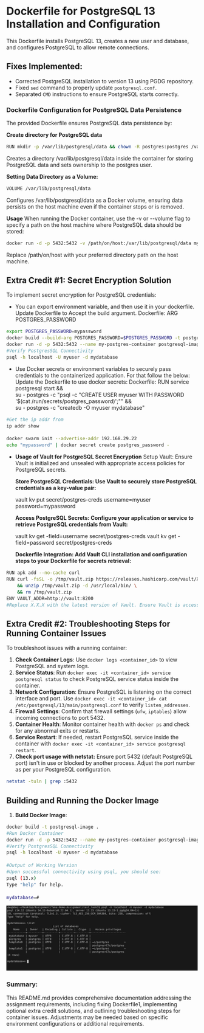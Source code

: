 # Dockerfile for PostgreSQL 13 Installation and Configuration

This Dockerfile installs PostgreSQL 13, creates a new user and database, and configures PostgreSQL to allow remote connections.

## Fixes Implemented:
- Corrected PostgreSQL installation to version 13 using PGDG repository.
- Fixed `sed` command to properly update `postgresql.conf`.
- Separated `CMD` instructions to ensure PostgreSQL starts correctly.

### Dockerfile Configuration for PostgreSQL Data Persistence
The provided Dockerfile ensures PostgreSQL data persistence by:

**Create directory for PostgreSQL data**
```sh
RUN mkdir -p /var/lib/postgresql/data && chown -R postgres:postgres /var/lib/postgresql/data
```
Creates a directory /var/lib/postgresql/data inside the container for storing PostgreSQL data and sets ownership to the postgres user.

**Setting Data Directory as a Volume:**
```sh
VOLUME /var/lib/postgresql/data
```
Configures /var/lib/postgresql/data as a Docker volume, ensuring data persists on the host machine even if the container stops or is removed.

**Usage**
When running the Docker container, use the -v or --volume flag to specify a path on the host machine where PostgreSQL data should be stored:
```sh
docker run -d -p 5432:5432 -v /path/on/host:/var/lib/postgresql/data my-postgres-image
```

Replace /path/on/host with your preferred directory path on the host machine.

## Extra Credit #1: Secret Encryption Solution
To implement secret encryption for PostgreSQL credentials:
- You can export environment variable, and then use it in your dockerfile. Update Dockerfile to Accept the build argument.
Dockerfile:
ARG POSTGRES_PASSWORD

```sh
export POSTGRES_PASSWORD=mypassword
docker build --build-arg POSTGRES_PASSWORD=$POSTGRES_PASSWORD -t postgres-image-secret .
docker run -d -p 5432:5432 --name my-postgres-container postgresql-image
#Verify PostgresSQL Connectivity
psql -h localhost -U myuser -d mydatabase

```
- Use Docker secrets or environment variables to securely pass credentials to the containerized application.
For that follow the below:
Update the Dockerfile to use docker secrets:
Dockerfile:
RUN service postgresql start && \
    su - postgres -c "psql -c \"CREATE USER myuser WITH PASSWORD '$(cat /run/secrets/postgres_password)';\"" && \
    su - postgres -c "createdb -O myuser mydatabase"
    
```sh
#Get the ip addr from 
ip addr show

docker swarm init --advertise-addr 192.168.29.22
echo "mypassword" | docker secret create postgres_password -
```

- **Usage of Vault for PostgreSQL Secret Encryption**
    Setup Vault: Ensure Vault is initialized and unsealed with appropriate access policies for PostgreSQL secrets.

    **Store PostgreSQL Credentials: Use Vault to securely store PostgreSQL credentials as a key-value pair:**

    vault kv put secret/postgres-creds username=myuser password=mypassword

    **Access PostgreSQL Secrets: Configure your application or service to retrieve PostgreSQL credentials from Vault:**

    vault kv get -field=username secret/postgres-creds
    vault kv get -field=password secret/postgres-creds

    **Dockerfile Integration: Add Vault CLI installation and configuration steps to your Dockerfile for secrets retrieval:**

```sh
RUN apk add --no-cache curl
RUN curl -fsSL -o /tmp/vault.zip https://releases.hashicorp.com/vault/X.X.X/vault_X.X.X_linux_amd64.zip \
    && unzip /tmp/vault.zip -d /usr/local/bin/ \
    && rm /tmp/vault.zip
ENV VAULT_ADDR=http://vault:8200
#Replace X.X.X with the latest version of Vault. Ensure Vault is accessible via VAULT_ADDR environment variable.
```

## Extra Credit #2: Troubleshooting Steps for Running Container Issues
To troubleshoot issues with a running container:
1. **Check Container Logs**: Use `docker logs <container_id>` to view PostgreSQL and system logs.
2. **Service Status**: Run `docker exec -it <container_id> service postgresql status` to check PostgreSQL service status inside the container.
3. **Network Configuration**: Ensure PostgreSQL is listening on the correct interface and port. Use `docker exec -it <container_id> cat /etc/postgresql/13/main/postgresql.conf` to verify `listen_addresses`.
4. **Firewall Settings**: Confirm that firewall settings (`ufw`, `iptables`) allow incoming connections to port 5432.
5. **Container Health**: Monitor container health with `docker ps` and check for any abnormal exits or restarts.
6. **Service Restart**: If needed, restart PostgreSQL service inside the container with `docker exec -it <container_id> service postgresql restart`.
7. **Check port usage with netstat:** Ensure port 5432 (default PostgreSQL port) isn't in use or blocked by another process. Adjust the port number as per your PostgreSQL configuration.
```sh
netstat -tuln | grep :5432
```


## Building and Running the Docker Image
1. **Build Docker Image**:
```sh
docker build -t postgresql-image .
#Run Docker Container
docker run -d -p 5432:5432 --name my-postgres-container postgresql-image
#Verify PostgresSQL Connectivity
psql -h localhost -U myuser -d mydatabase

#Output of Working Version
#Upon successful connectivity using psql, you should see:
psql (13.x)
Type "help" for help.

mydatabase=#
```
![alt text](<Screenshot from 2024-06-21 15-44-28.png>)

### Summary:
This README.md provides comprehensive documentation addressing the assignment requirements, including fixing Dockerfile1, implementing optional extra credit solutions, and outlining troubleshooting steps for container issues. Adjustments may be needed based on specific environment configurations or additional requirements.


